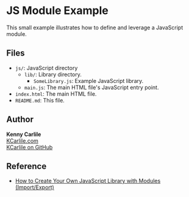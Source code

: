 # JS Module Example

This small example illustrates how to define and leverage a JavaScript module.

## Files

- `js/`: JavaScript directory
  - `lib/`: Library directory.
    - `SomeLibrary.js`: Example JavaScript library.
  - `main.js`: The main HTML file's JavaScript entry point.
- `index.html`: The main HTML file.
- `README.md`: This file.

## Author

**Kenny Carlile**\
[KCarlile.com](https://www.kcarlile.com/)\
[KCarlile on GitHub](https://github.com/KCarlile)

## Reference

- [How to Create Your Own JavaScript Library with Modules (Import/Export)](https://www.youtube.com/watch?v=sZQEa13r22I)
